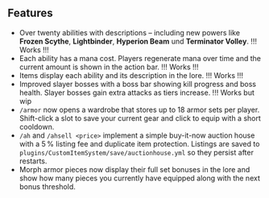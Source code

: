 ## Features

* Over twenty abilities with descriptions – including new powers like **Frozen Scythe**, **Lightbinder**, **Hyperion Beam** und **Terminator Volley**. !!! Works !!!
* Each ability has a mana cost. Players regenerate mana over time and the current amount is shown in the action bar. !!! Works !!!
* Items display each ability and its description in the lore. !!! Works !!!
* Improved slayer bosses with a boss bar showing kill progress and boss health. Slayer bosses gain extra attacks as tiers increase. !!! Works but wip
* `/armor` now opens a wardrobe that stores up to 18 armor sets per player. Shift-click a slot to save your current gear and click to equip with a short cooldown.
* `/ah` and `/ahsell <price>` implement a simple buy-it-now auction house with a 5 % listing fee and duplicate item protection. Listings are saved to `plugins/CustomItemSystem/save/auctionhouse.yml` so they persist after restarts.
* Morph armor pieces now display their full set bonuses in the lore and show how many pieces you currently have equipped along with the next bonus threshold.
